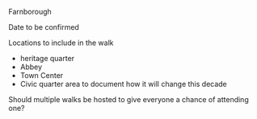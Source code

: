 Farnborough

Date to be confirmed

Locations to include in the walk
- heritage quarter
- Abbey
- Town Center
- Civic quarter area to document how it will change this decade

Should multiple walks be hosted to give everyone a chance of attending one?